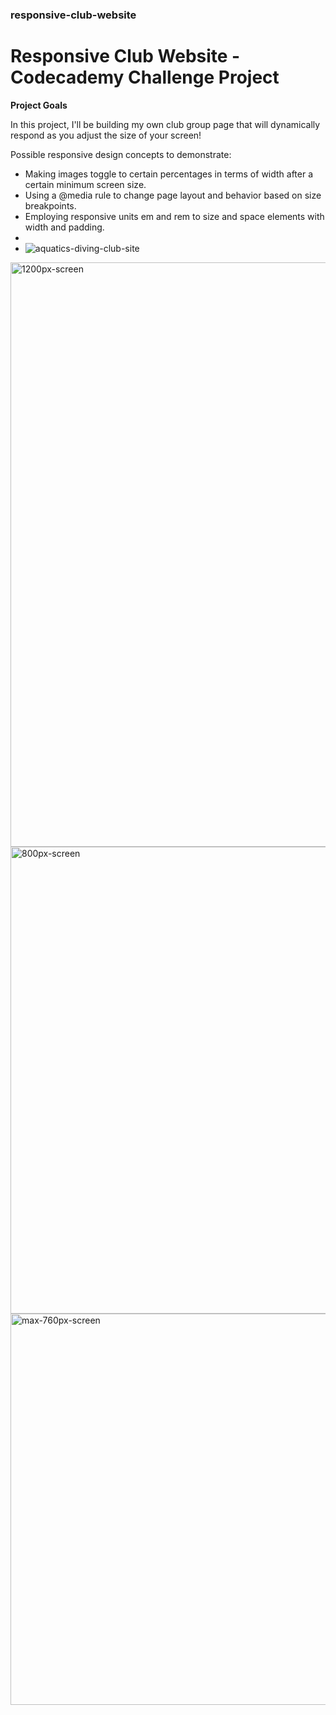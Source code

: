 ### responsive-club-website
# Responsive Club Website - Codecademy Challenge Project

__Project Goals__

In this project, I'll be building my own club group page that will dynamically respond as you adjust the size of your screen! ​

Possible responsive design concepts to demonstrate:​

* Making images toggle to certain percentages in terms of width after a certain minimum screen size.
* Using a @media rule to change page layout and behavior based on size breakpoints.
* Employing responsive units em and rem to size and space elements with width and padding.
* 
* ![aquatics-diving-club-site](https://github.com/mtapirina/responsive-club-website/assets/116927372/b92a31ad-782b-49d1-be89-7d1413e3200a)
 

<img width="935" alt="1200px-screen" src="https://github.com/mtapirina/responsive-club-website/assets/116927372/4532ecce-0dd1-43ed-9e67-4b145ed3c6a8">
<img width="747" alt="800px-screen" src="https://github.com/mtapirina/responsive-club-website/assets/116927372/7948ae72-7d7b-4588-9cc1-c686955babfe">
<img width="626" alt="max-760px-screen" src="https://github.com/mtapirina/responsive-club-website/assets/116927372/41f49f6a-49eb-47d1-90ec-2e893d4624ce">

